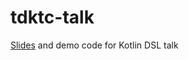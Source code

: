 # tdktc-talk


[Slides](https://inponomarev.github.io/dsl-talk/#/) and demo code for Kotlin DSL talk
